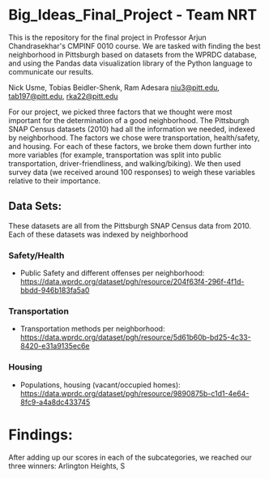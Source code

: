 # Big_Ideas_Final_Project - Team NRT
This is the repository for the final project in Professor Arjun Chandrasekhar's CMPINF 0010 course. We are tasked with finding the best neighborhood in Pittsburgh based on datasets from the WPRDC database, and using the Pandas data visualization library of the Python language to communicate our results.

Nick Usme, Tobias Beidler-Shenk, Ram Adesara
niu3@pitt.edu, tab197@pitt.edu, rka22@pitt.edu

For our project, we picked three factors that we thought were most important for the determination of a good neighborhood. The Pittsburgh SNAP Census datasets (2010) had all the information we needed, indexed by neighborhood. The factors we chose were transportation, health/safety, and housing. For each of these factors, we broke them down further into more variables (for example, transportation was split into public transportation, driver-friendliness, and walking/biking). We then used survey data (we received around 100 responses) to weigh these variables relative to their importance.

## Data Sets:
These datasets are all from the Pittsburgh SNAP Census data from 2010. Each of these datasets was indexed by neighborhood
### Safety/Health
* Public Safety and different offenses per neighborhood: https://data.wprdc.org/dataset/pgh/resource/204f63f4-296f-4f1d-bbdd-946b183fa5a0
### Transportation
* Transportation methods per neighborhood: https://data.wprdc.org/dataset/pgh/resource/5d61b60b-bd25-4c33-8420-e31a9135ec6e
### Housing
* Populations, housing (vacant/occupied homes): https://data.wprdc.org/dataset/pgh/resource/9890875b-c1d1-4e64-8fc9-a4a8dc433745

# Findings:
After adding up our scores in each of the subcategories, we reached our three winners: Arlington Heights, S